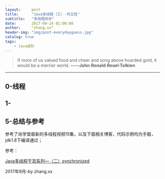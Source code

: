 ```yaml
---
layout:     post
title:      "Java多线程（三）-可见性"
subtitle:   "多线程同步"
date:       2017-09-24 01:00:00
author:     "zhang.xx"
header-img: "img/post-everydayguess.jpg"
catalog: true
tags:
    - Java进阶
---
```


> If more of us valued food and cheer and song above hoarded gold, it would be a merrier world. ——**John·Ronald·Reuel·Tolkien**

---

## 0-线程

## 1-

## 5-总结与参考
参考了尚学堂裴新的多线程视频15集，以及下面相关博客，代码示例均为手敲，jdk1.8下编译通过；

参考：

[Java多线程干货系列—（二）synchronized](http://tengj.top/2016/05/03/threadsynchronized2/)


2017年9月-by zhang.xx
